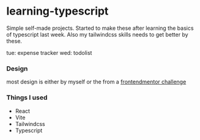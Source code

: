 # learning-typescript
Simple self-made projects. Started to make these after learning the basics of typescript last week.
Also my tailwindcss skills needs to get better by these.

tue: expense tracker
wed: todolist

### Design
most design is either by myself or the from a [frontendmentor challenge](https://www.frontendmentor.io/challenges)

### Things I used
- React
- Vite
- Tailwindcss
- Typescript

